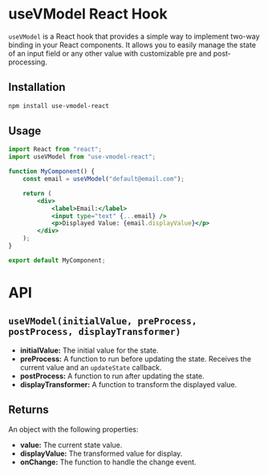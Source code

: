 # useVModel React Hook

`useVModel` is a React hook that provides a simple way to implement two-way binding in your React components. It allows you to easily manage the state of an input field or any other value with customizable pre and post-processing.

## Installation

```bash
npm install use-vmodel-react
```

## Usage

```jsx
import React from "react";
import useVModel from "use-vmodel-react";

function MyComponent() {
	const email = useVModel("default@email.com");

	return (
		<div>
			<label>Email:</label>
			<input type="text" {...email} />
			<p>Displayed Value: {email.displayValue}</p>
		</div>
	);
}

export default MyComponent;
```

# API

## `useVModel(initialValue, preProcess, postProcess, displayTransformer)`

-   **initialValue:** The initial value for the state.
-   **preProcess:** A function to run before updating the state. Receives the current value and an `updateState` callback.
-   **postProcess:** A function to run after updating the state.
-   **displayTransformer:** A function to transform the displayed value.

## Returns

An object with the following properties:

-   **value:** The current state value.
-   **displayValue:** The transformed value for display.
-   **onChange:** The function to handle the change event.
